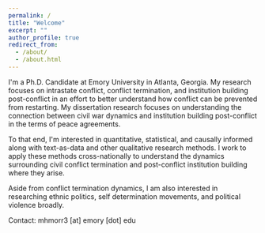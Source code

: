```yaml
---
permalink: /
title: "Welcome"
excerpt: ""
author_profile: true
redirect_from: 
  - /about/
  - /about.html
---
```

I'm a Ph.D. Candidate at Emory University in Atlanta, Georgia. My research focuses on intrastate conflict, conflict termination, and institution building post-conflict in an effort to better understand how conflict can be prevented from restarting. My dissertation research focuses on understanding the connection between civil war dynamics and institution building post-conflict in the terms of peace agreements. 

To that end, I'm interested in quantitative, statistical, and causally informed along with text-as-data and other qualitative research methods. I work to apply these methods cross-nationally to understand the dynamics surrounding civil conflict termination and post-conflict institution building where they arise. 

Aside from conflict termination dynamics, I am also interested in researching ethnic politics, self determination movements, and political violence broadly. 

Contact: mhmorr3 [at] emory [dot] edu 

